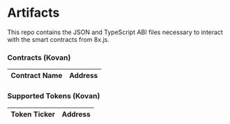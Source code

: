 # Artifacts

This repo contains the JSON and TypeScript ABI files necessary to interact with the smart contracts from 8x.js.

### Contracts (Kovan)

| Contract Name                                                         | Address                                                      |
| --------------------------------------------------------------- | ---------------------------------------------------------------- |

### Supported Tokens (Kovan)

| Token Ticker                                                         | Address                                                      |
| --------------------------------------------------------------- | ---------------------------------------------------------------- |
